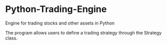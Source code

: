 # Python-Trading-Engine

Engine for trading stocks and other assets in Python

The program allows users to define a trading strategy through the Strategy class.
